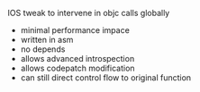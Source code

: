 IOS tweak to intervene in objc calls globally
- minimal performance impace
- written in asm
- no depends
- allows advanced introspection
- allows codepatch modification
- can still direct control flow to original function

